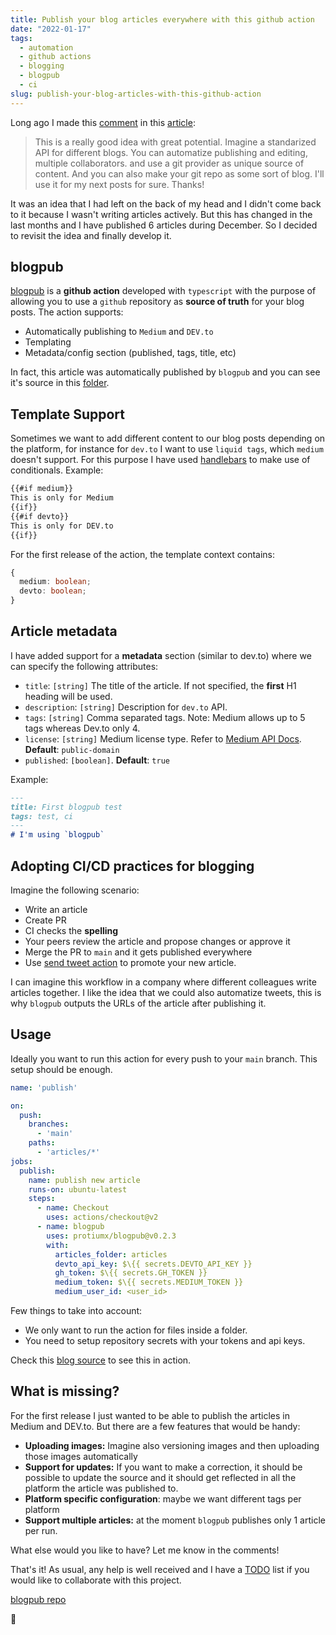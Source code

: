 ```yaml
---
title: Publish your blog articles everywhere with this github action
date: "2022-01-17"
tags:
  - automation
  - github actions
  - blogging
  - blogpub
  - ci
slug: publish-your-blog-articles-with-this-github-action
---
```

Long ago I made this [comment](https://dev.to/protium/comment/clno) in this [article](https://dev.to/maxime1992/manage-your-dev-to-blog-posts-from-a-git-repo-and-use-continuous-deployment-to-auto-publish-update-them-143j):


> This is a really good idea with great potential. 
Imagine a standarized API for different blogs. 
You can automatize publishing and editing, multiple collaborators.
and use a git provider as unique source of content.
And you can also make your git repo as some sort of blog.
I'll use it for my next posts for sure.
Thanks!

It was an idea that I had left on the back of my head and I didn't come back to it because I wasn't writing articles actively. But this has changed in the last months and I have published 6 articles during December. So I decided to revisit the idea and finally develop it.

## blogpub

[blogpub](https://github.com/marketplace/actions/blogpub) is a **github action** developed with `typescript` with the purpose of allowing you to use a `github` repository as **source of truth** for your blog posts. The action supports:
- Automatically publishing to `Medium` and `DEV.to`
- Templating
- Metadata/config section (published, tags, title, etc)

In fact, this article was automatically published by `blogpub` and you can see it's source in this [folder](https://github.com/protiumx/blog/tree/main/articles).

## Template Support

Sometimes we want to add different content to our blog posts depending on the platform, for instance for `dev.to` I want to use `liquid tags`, which `medium` doesn't support.
For this purpose I have used [handlebars](https://handlebarsjs.com/) to make use of conditionals. Example:
```md
{{#if medium}}
This is only for Medium
{{if}}
{{#if devto}}
This is only for DEV.to
{{if}}
```

For the first release of the action, the template context contains:
```ts
{
  medium: boolean;
  devto: boolean;
}
```

## Article metadata

I have added support for a **metadata** section (similar to dev.to) where we can specify the following attributes:

- `title`: `[string]` The title of the article. If not specified, the **first** H1 heading will be used.
- `description`: `[string]` Description for `dev.to` API.
- `tags`: `[string]` Comma separated tags. Note: Medium allows up to 5 tags whereas Dev.to only 4.
- `license`: `[string]` Medium license type. Refer to [Medium API Docs](https://github.com/Medium/medium-api-docs#33-posts). **Default**: `public-domain`
- `published`: `[boolean]`. **Default**: `true`

Example:
```md
---
title: First blogpub test
tags: test, ci
---
# I'm using `blogpub`
```

## Adopting CI/CD practices for blogging

Imagine the following scenario:
- Write an article
- Create PR
- CI checks the **spelling**
- Your peers review the article and propose changes or approve it
- Merge the PR to `main` and it gets published everywhere
- Use [send tweet action](https://github.com/marketplace/actions/send-tweet-action) to promote your new article.

I can imagine this workflow in a company where different colleagues write articles together. I like the idea that we could also automatize tweets, this is why `blogpub` outputs the URLs of the article after publishing it.

## Usage
Ideally you want to run this action for every push to your `main` branch. This setup should be enough.
```yml
name: 'publish'

on:
  push:
    branches:
      - 'main'
    paths:
      - 'articles/*'
jobs:
  publish:
    name: publish new article
    runs-on: ubuntu-latest    
    steps:
      - name: Checkout
        uses: actions/checkout@v2
      - name: blogpub
        uses: protiumx/blogpub@v0.2.3
        with:
          articles_folder: articles
          devto_api_key: $\{{ secrets.DEVTO_API_KEY }}
          gh_token: $\{{ secrets.GH_TOKEN }}
          medium_token: $\{{ secrets.MEDIUM_TOKEN }}
          medium_user_id: <user_id>
```
Few things to take into account:
- We only want to run the action for files inside a folder.
- You need to setup repository secrets with your tokens and api keys.

Check this [blog source](https://github.com/protiumx/blog) to see this in action.

## What is missing?

For the first release I just wanted to be able to publish the articles in Medium and DEV.to. But there are a few features that would be handy:

- **Uploading images:** Imagine also versioning images and then uploading those images automatically
- **Support for updates:** If you want to make a correction, it should be possible to update the source and it should get reflected in all the platform the article was published to.
- **Platform specific configuration**: maybe we want different tags per platform
- **Support multiple articles:** at the moment `blogpub` publishes only 1 article per run.

What else would you like to have? Let me know in the comments!


That's it!
As usual, any help is well received and I have a [TODO](https://github.com/protiumx/blogpub#todo) list if you would like to collaborate with this project.

[blogpub repo](https://github.com/protiumx/blogpub)

:robot:
